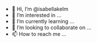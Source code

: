 - 👋 Hi, I’m @isabellakelm
- 👀 I’m interested in ...
- 🌱 I’m currently learning ...
- 💞️ I’m looking to collaborate on ...
- 📫 How to reach me ...

<!---
isabellakelm/isabellakelm is a ✨ special ✨ repository because its `README.md` (this file) appears on your GitHub profile.
You can click the Preview link to take a look at your changes.
--->
